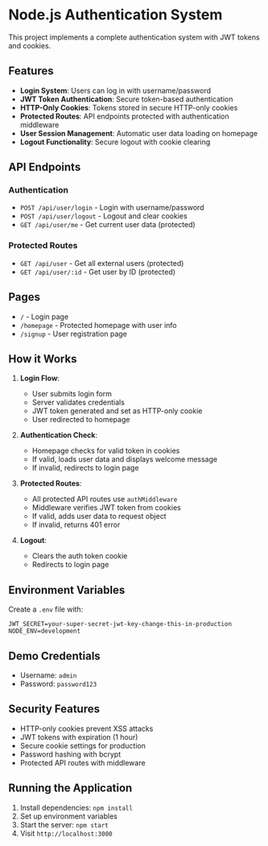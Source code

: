 # Node.js Authentication System

This project implements a complete authentication system with JWT tokens and cookies.

## Features

- **Login System**: Users can log in with username/password
- **JWT Token Authentication**: Secure token-based authentication
- **HTTP-Only Cookies**: Tokens stored in secure HTTP-only cookies
- **Protected Routes**: API endpoints protected with authentication middleware
- **User Session Management**: Automatic user data loading on homepage
- **Logout Functionality**: Secure logout with cookie clearing

## API Endpoints

### Authentication

- `POST /api/user/login` - Login with username/password
- `POST /api/user/logout` - Logout and clear cookies
- `GET /api/user/me` - Get current user data (protected)

### Protected Routes

- `GET /api/user` - Get all external users (protected)
- `GET /api/user/:id` - Get user by ID (protected)

## Pages

- `/` - Login page
- `/homepage` - Protected homepage with user info
- `/signup` - User registration page

## How it Works

1. **Login Flow**:

   - User submits login form
   - Server validates credentials
   - JWT token generated and set as HTTP-only cookie
   - User redirected to homepage

2. **Authentication Check**:

   - Homepage checks for valid token in cookies
   - If valid, loads user data and displays welcome message
   - If invalid, redirects to login page

3. **Protected Routes**:

   - All protected API routes use `authMiddleware`
   - Middleware verifies JWT token from cookies
   - If valid, adds user data to request object
   - If invalid, returns 401 error

4. **Logout**:
   - Clears the auth token cookie
   - Redirects to login page

## Environment Variables

Create a `.env` file with:

```
JWT_SECRET=your-super-secret-jwt-key-change-this-in-production
NODE_ENV=development
```

## Demo Credentials

- Username: `admin`
- Password: `password123`

## Security Features

- HTTP-only cookies prevent XSS attacks
- JWT tokens with expiration (1 hour)
- Secure cookie settings for production
- Password hashing with bcrypt
- Protected API routes with middleware

## Running the Application

1. Install dependencies: `npm install`
2. Set up environment variables
3. Start the server: `npm start`
4. Visit `http://localhost:3000`
